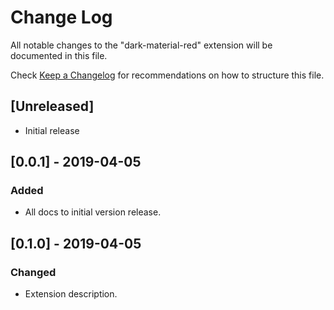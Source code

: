 # Change Log

All notable changes to the "dark-material-red" extension will be documented in this file.

Check [Keep a Changelog](http://keepachangelog.com/) for recommendations on how to structure this file.

## [Unreleased]

- Initial release

## [0.0.1] - 2019-04-05
### Added
- All docs to initial version release.

## [0.1.0] - 2019-04-05
### Changed
- Extension description.

